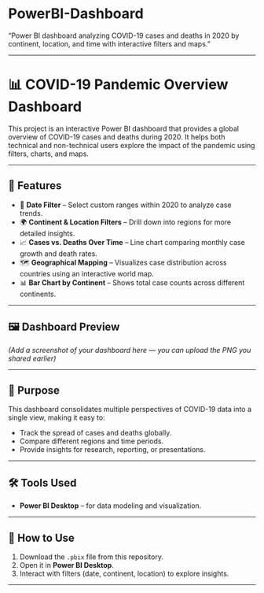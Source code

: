 # PowerBI-Dashboard
“Power BI dashboard analyzing COVID-19 cases and deaths in 2020 by continent, location, and time with interactive filters and maps.”

---

# 📊 COVID-19 Pandemic Overview Dashboard

This project is an interactive Power BI dashboard that provides a global overview of COVID-19 cases and deaths during 2020. It helps both technical and non-technical users explore the impact of the pandemic using filters, charts, and maps.

---

## 🔹 Features

* 📅 **Date Filter** – Select custom ranges within 2020 to analyze case trends.
* 🌍 **Continent & Location Filters** – Drill down into regions for more detailed insights.
* 📈 **Cases vs. Deaths Over Time** – Line chart comparing monthly case growth and death rates.
* 🗺 **Geographical Mapping** – Visualizes case distribution across countries using an interactive world map.
* 📊 **Bar Chart by Continent** – Shows total case counts across different continents.

---

## 🖼️ Dashboard Preview

*(Add a screenshot of your dashboard here — you can upload the PNG you shared earlier)*

---

## 🎯 Purpose

This dashboard consolidates multiple perspectives of COVID-19 data into a single view, making it easy to:

* Track the spread of cases and deaths globally.
* Compare different regions and time periods.
* Provide insights for research, reporting, or presentations.

---

## 🛠  Tools Used

* **Power BI Desktop** – for data modeling and visualization.

---

## 🚀 How to Use

1. Download the `.pbix` file from this repository.
2. Open it in **Power BI Desktop**.
3. Interact with filters (date, continent, location) to explore insights.

---






